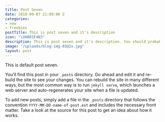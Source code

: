 ```yaml
---
title: Post Seven
date: 2018-09-07 21:09:00 Z
categories:
- new
- freebies
postTitle: This is post seven and it's description
icon: "\U0001F4B3"
description: This is post seven and it's description. You should probably delete this.
image: "/uploads/blog-img-03@2x.jpg"
layout: post
---
```


This is default post seven.

You’ll find this post in your `_posts` directory. Go ahead and edit it and re-build the site to see your changes. You can rebuild the site in many different ways, but the most common way is to run `jekyll serve`, which launches a web server and auto-regenerates your site when a file is updated.

To add new posts, simply add a file in the `_posts` directory that follows the convention `YYYY-MM-DD-name-of-post.ext` and includes the necessary front matter. Take a look at the source for this post to get an idea about how it works.
